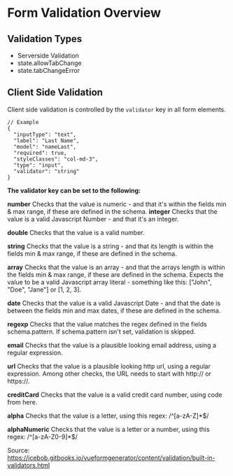 # Form Validation Overview

## Validation Types
- Serverside Validation
- state.allowTabChange
- state.tabChangeError

## Client Side Validation
Client side validation is controlled by the `validator` key in all form elements.

```
// Example
{
  "inputType": "text",
  "label": "Last Name",
  "model": "nameLast",
  "required": true,
  "styleClasses": "col-md-3",
  "type": "input",
  "validator": "string"
}
```

**The validator key can be set to the following:**

**number**
Checks that the value is numeric - and that it's within the fields min & max range, if these are defined in the schema.
**integer**
Checks that the value is a valid Javascript Number - and that it's an integer.

**double**
Checks that the value is a valid number.

**string**
Checks that the value is a string - and that its length is within the fields min & max range, if these are defined in the schema.

**array**
Checks that the value is an array - and that the arrays length is within the fields min & max range, if these are defined in the schema.
Expects the value to be a valid Javascript array literal - something like this: ["John", "Doe", "Jane"] or [1, 2, 3].

**date**
Checks that the value is a valid Javascript Date - and that the date is between the fields min and max dates, if these are defined in the schema.

**regexp**
Checks that the value matches the regex defined in the fields schema.pattern. If schema.pattern isn't set, validation is skipped.

**email**
Checks that the value is a plausible looking email address, using a regular expression.

**url**
Checks that the value is a plausible looking http url, using a regular expression. Among other checks, the URL needs to start with http:// or https://.

**creditCard**
Checks that the value is a valid credit card number, using code from here.

**alpha**
Checks that the value is a letter, using this regex: /^[a-zA-Z]*$/

**alphaNumeric**
Checks that the value is a letter or a number, using this regex: /^[a-zA-Z0-9]*$/

Source: https://icebob.gitbooks.io/vueformgenerator/content/validation/built-in-validators.html